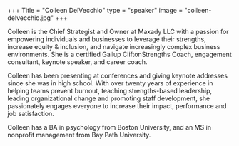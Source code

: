 +++
Title = "Colleen DelVecchio"
type = "speaker"
image = "colleen-delvecchio.jpg"
+++

Colleen is the Chief Strategist and Owner at Maxady LLC with a passion for empowering individuals and businesses to leverage their strengths, increase equity & inclusion, and navigate increasingly complex business environments. She is a certified Gallup CliftonStrengths Coach, engagement consultant, keynote speaker, and career coach.

Colleen has been presenting at conferences and giving keynote addresses since she was in high school. With over twenty years of experience in helping teams prevent burnout, teaching strengths-based leadership, leading organizational change and promoting staff development, she passionately engages everyone to increase their impact, performance and job satisfaction.

Colleen has a BA in psychology from Boston University, and an MS in nonprofit management from Bay Path University.

